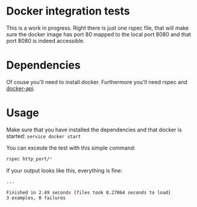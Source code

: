 # Docker integration tests

This is a work in progress. Right there is just one rspec file, that will make sure the docker image has port 80 mapped to the local port 8080 and that port 8080 is indeed accessible.

# Dependencies

Of couse you'll need to install docker. Furthermore you'll need rspec and [docker-api](https://rubygems.org/gems/docker-api).

# Usage

Make sure that you have installed the dependencies and that docker is started: `service docker start`

You can exceute the test with this simple command:
```bash
rspec http_port/*
```
If your output looks like this, everything is fine:
```bash
...

Finished in 2.49 seconds (files took 0.27064 seconds to load)
3 examples, 0 failures

```
